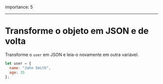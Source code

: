 importance: 5

---

# Transforme o objeto em JSON e de volta

Transforme o `user` em JSON e leia-o novamente em outra variável.

```js
let user = {
  name: "John Smith",
  age: 35
};
```

